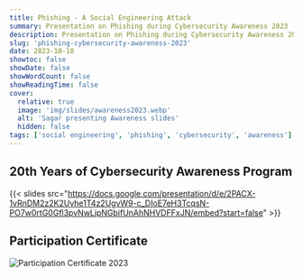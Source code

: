 ```yaml
---
title: Phishing - A Social Engineering Attack
summary: Presentation on Phishing during Cybersecurity Awareness 2023
description: Presentation on Phishing during Cybersecurity Awareness 2023
slug: 'phishing-cybersecurity-awareness-2023'
date: 2023-10-10
showtoc: false
showDate: false
showWordCount: false
showReadingTime: false
cover:
  relative: true
  image: 'img/slides/awareness2023.webp'
  alt: 'Sagar presenting Awareness slides'
  hidden: false
tags: ['social engineering', 'phishing', 'cybersecurity', 'awareness']
---
```


## 20th Years of Cybersecurity Awareness Program

{{< slides src="https://docs.google.com/presentation/d/e/2PACX-1vRnDM2z2K2Uvhe1T4z2UgvW9-c_DIoE7eH3TcqsN-PO7w0rtG0Gfl3pvNwLjpNGbjfUnAhNHVDFFxJN/embed?start=false" >}}

## Participation Certificate

![Participation Certificate 2023](/img/slides/participation2023.webp)
